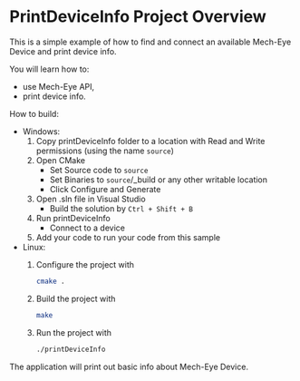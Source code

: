 # PrintDeviceInfo Project Overview

This is a simple example of how to find and connect an available Mech-Eye Device
and print device info.

You will learn how to:

* use Mech-Eye API,
* print device info.

How to build:

* Windows:
  1. Copy printDeviceInfo folder to a location with Read and
   Write permissions (using the name `source`)
  2. Open CMake
        * Set Source code to `source`
        * Set Binaries to `source`/_build or any other writable location
        * Click Configure and Generate
  3. Open .sln file in Visual Studio
        * Build the solution by `Ctrl + Shift + B`
  4. Run printDeviceInfo
        * Connect to a device
  5. Add your code to run your code from this sample
* Linux:
  1. Configure the project with

      ```bash
      cmake .
      ```

  2. Build the project with

      ```bash
      make
      ```

  3. Run the project with

      ```bash
      ./printDeviceInfo
      ```

The application will print out basic info about Mech-Eye Device.

